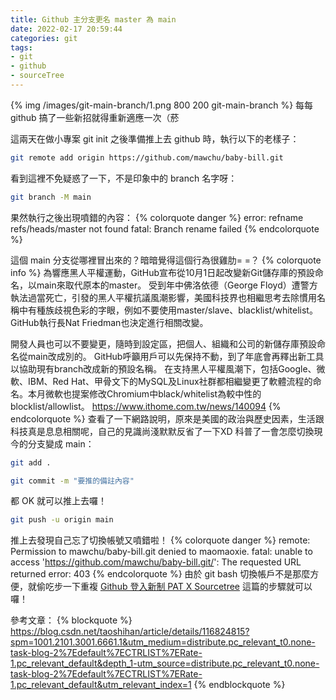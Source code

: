 ```yaml
---
title: Github 主分支更名 master 為 main
date: 2022-02-17 20:59:44
categories: git
tags:
- git
- github
- sourceTree
---
```


{% img /images/git-main-branch/1.png 800 200 git-main-branch %}
每每 github 搞了一些新招就得重新適應一次（菸

這兩天在做小專案 git init 之後準備推上去 github 時，執行以下的老樣子：
``` bash
git remote add origin https://github.com/mawchu/baby-bill.git
```
看到這裡不免疑惑了一下，不是印象中的 branch 名字呀：
``` bash
git branch -M main 
```
果然執行之後出現噴錯的內容：
{% colorquote danger %}
error: refname refs/heads/master not found
fatal: Branch rename failed
{% endcolorquote %}

這個 main 分支從哪裡冒出來的？暗暗覺得這個行為很雞肋= =？
{% colorquote info %}
為響應黑人平權運動，GitHub宣布從10月1日起改變新Git儲存庫的預設命名，以main來取代原本的master。
受到年中佛洛依德（George Floyd）遭警方執法過當死亡，引發的黑人平權抗議風潮影響，美國科技界也相繼思考去除慣用名稱中有種族歧視色彩的字眼，例如不要使用master/slave、blacklist/whitelist。GitHub執行長Nat Friedman也決定進行相關改變。

開發人員也可以不要變更，隨時到設定區，把個人、組織和公司的新儲存庫預設命名從main改成別的。
GitHub呼籲用戶可以先保持不動，到了年底會再釋出新工具以協助現有branch改成新的預設名稱。
在支持黑人平權風潮下，包括Google、微軟、IBM、Red Hat、甲骨文下的MySQL及Linux社群都相繼變更了軟體流程的命名。本月微軟也提案修改Chromium中black/whitelist為較中性的blocklist/allowlist。
https://www.ithome.com.tw/news/140094
{% endcolorquote %}
查看了一下網路說明，原來是美國的政治與歷史因素，生活跟科技真是息息相關呢，自己的見識尚淺默默反省了一下XD
科普了一會怎麼切換現今的分支變成 main：
``` bash
git add .
```
``` bash
git commit -m "要推的備註內容"
```
都 OK 就可以推上去囉！
``` bash
git push -u origin main
```
推上去發現自己忘了切換帳號又噴錯啦！
{% colorquote danger %}
remote: Permission to mawchu/baby-bill.git denied to maomaoxie.
fatal: unable to access 'https://github.com/mawchu/baby-bill.git/': The requested URL returned error: 403
{% endcolorquote %}
由於 git bash 切換帳戶不是那麼方便，就偷吃步一下重複 [Github 登入新制 PAT X Sourcetree](http://maomaoxie.github.io/2022/02/10/zh-tw/git-pat/) 這篇的步驟就可以囉！

參考文章：
{% blockquote %}
https://blog.csdn.net/taoshihan/article/details/116824815?spm=1001.2101.3001.6661.1&utm_medium=distribute.pc_relevant_t0.none-task-blog-2%7Edefault%7ECTRLIST%7ERate-1.pc_relevant_default&depth_1-utm_source=distribute.pc_relevant_t0.none-task-blog-2%7Edefault%7ECTRLIST%7ERate-1.pc_relevant_default&utm_relevant_index=1
{% endblockquote %}